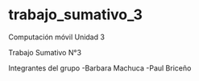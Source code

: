 # trabajo_sumativo_3

Computación móvil 
Unidad 3

Trabajo Sumativo N°3

 Integrantes del grupo
  -Barbara Machuca
  -Paul Briceño
  
